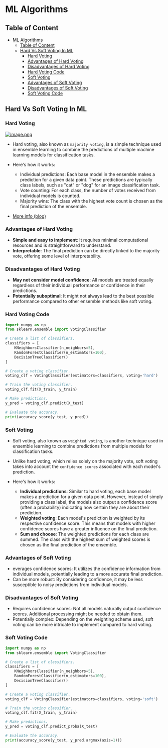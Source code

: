 # ML Algorithms

## Table of Content

- [ML Algorithms](#ml-algorithms)
  - [Table of Content](#table-of-content)
  - [Hard Vs Soft Voting In ML](#hard-vs-soft-voting-in-ml)
    - [Hard Voting](#hard-voting)
    - [Advantages of Hard Voting](#advantages-of-hard-voting)
    - [Disadvantages of Hard Voting](#disadvantages-of-hard-voting)
    - [Hard Voting Code](#hard-voting-code)
    - [Soft Voting](#soft-voting)
    - [Advantages of Soft Voting](#advantages-of-soft-voting)
    - [Disadvantages of Soft Voting](#disadvantages-of-soft-voting)
    - [Soft Voting Code](#soft-voting-code)

## Hard Vs Soft Voting In ML

### Hard Voting

[![image.png](https://i.postimg.cc/FsZXFwnH/image.png)](https://postimg.cc/rKKPQZkB)

- Hard voting, also known as `majority voting`, is a simple technique used in ensemble learning to combine the predictions of multiple machine learning models for classification tasks.

- Here's how it works:
  - Individual predictions: Each base model in the ensemble makes a prediction for a given data point. These predictions are typically class labels, such as "cat" or "dog" for an image classification task.
  - Vote counting: For each class, the number of votes received from individual models is counted.
  - Majority wins: The class with the highest vote count is chosen as the final prediction of the ensemble.

- [More info (blog)](https://ilyasbinsalih.medium.com/what-is-hard-and-soft-voting-in-machine-learning-2652676b6a32#:~:text=Hard%20voting%20is%20the%20simplest,image%20is%20of%20a%20cat.)

### Advantages of Hard Voting

- **Simple and easy to implement**: It requires minimal computational resources and is straightforward to understand.
- **Interpretable**: The final prediction can be directly linked to the majority vote, offering some level of interpretability.

### Disadvantages of Hard Voting

- **May not consider model confidence**: All models are treated equally regardless of their individual performance or confidence in their predictions.
- **Potentially suboptimal**: It might not always lead to the best possible performance compared to other ensemble methods like soft voting.

### Hard Voting Code

```py
import numpy as np
from sklearn.ensemble import VotingClassifier

# Create a list of classifiers.
classifiers = [
    KNeighborsClassifier(n_neighbors=5),
    RandomForestClassifier(n_estimators=100),
    DecisionTreeClassifier()
]

# Create a voting classifier.
voting_clf = VotingClassifier(estimators=classifiers, voting='hard')

# Train the voting classifier.
voting_clf.fit(X_train, y_train)

# Make predictions.
y_pred = voting_clf.predict(X_test)

# Evaluate the accuracy.
print(accuracy_score(y_test, y_pred))
```

### Soft Voting

- Soft voting, also known as `weighted voting`, is another technique used in ensemble learning to combine predictions from multiple models for classification tasks.

- Unlike hard voting, which relies solely on the majority vote, soft voting takes into account the `confidence scores` associated with each model's prediction.

- Here's how it works:

  - **Individual predictions**: Similar to hard voting, each base model makes a prediction for a given data point. However, instead of simply providing a class label, the models also output a confidence score (often a probability) indicating how certain they are about their prediction.
  - **Weighted voting**: Each model's prediction is weighted by its respective confidence score. This means that models with higher confidence scores have a greater influence on the final prediction.
  - **Sum and choose**: The weighted predictions for each class are summed. The class with the highest sum of weighted scores is chosen as the final prediction of the ensemble.

### Advantages of Soft Voting

- everages confidence scores: It utilizes the confidence information from individual models, potentially leading to a more accurate final prediction.
- Can be more robust: By considering confidence, it may be less susceptible to noisy predictions from individual models.

### Disadvantages of Soft Voting

- Requires confidence scores: Not all models naturally output confidence scores. Additional processing might be needed to obtain them.
- Potentially complex: Depending on the weighting scheme used, soft voting can be more intricate to implement compared to hard voting.

### Soft Voting Code

```py
import numpy as np
from sklearn.ensemble import VotingClassifier

# Create a list of classifiers.
classifiers = [
    KNeighborsClassifier(n_neighbors=5),
    RandomForestClassifier(n_estimators=100),
    DecisionTreeClassifier()
]

# Create a voting classifier.
voting_clf = VotingClassifier(estimators=classifiers, voting='soft')

# Train the voting classifier.
voting_clf.fit(X_train, y_train)

# Make predictions.
y_pred = voting_clf.predict_proba(X_test)

# Evaluate the accuracy.
print(accuracy_score(y_test, y_pred.argmax(axis=1)))
```
